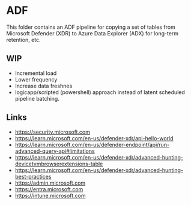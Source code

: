 # ADF
This folder contains an ADF pipeline for copying a set of tables from Microsoft Defender (XDR) to Azure Data Explorer (ADX) for long-term retention, etc.

## WIP
- Incremental load
- Lower frequency
- Increase data freshnes
- logicapp/scripted (powershell) approach instead of latent scheduled pipeline batching.

## Links
- https://security.microsoft.com
- https://learn.microsoft.com/en-us/defender-xdr/api-hello-world
- https://learn.microsoft.com/en-us/defender-endpoint/api/run-advanced-query-api#limitations
- https://learn.microsoft.com/en-us/defender-xdr/advanced-hunting-devicetvmbrowserextensions-table
- https://learn.microsoft.com/en-us/defender-xdr/advanced-hunting-best-practices
- https://admin.microsoft.com
- https://entra.microsoft.com
- https://intune.microsoft.com
